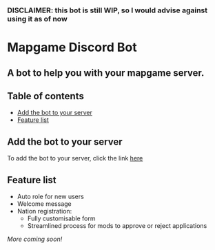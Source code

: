 ### DISCLAIMER: this bot is still WIP, so I would advise against using it as of now

# Mapgame Discord Bot <!-- omit in toc -->

## A bot to help you with your mapgame server. <!-- omit in toc -->

## Table of contents <!-- omit in toc -->
- [Add the bot to your server](#add-the-bot-to-your-server)
- [Feature list](#feature-list)

## Add the bot to your server
To add the bot to your server, click the link [here][discord add bot link]

## Feature list
 * Auto role for new users
 * Welcome message
 * Nation registration:
   * Fully customisable form
   * Streamlined process for mods to approve or reject applications

*More coming soon!*


[discord add bot link]: https://discord.com/api/oauth2/authorize?client_id=736656125193355276&permissions=402779216&scope=bot
